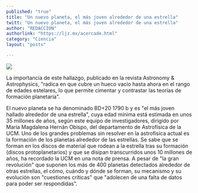 ```yaml
---
published: "true"
title: "Un nuevo planeta, el más joven alrededor de una estrella"
twitt: "Un nuevo planeta, el más joven alrededor de una estrella"
author: "REDACCION"
authorlink: "https://ljz.mx/acercade.html"
category: "Ciencia"
layout: "posts"

---
```

![](http://i.imgur.com/zI7aBdlm.jpg)

La importancia de este hallazgo, publicado en la revista Astronomy & Astrophysics, "radica en que cubre un hueco vacío hasta ahora en el rango de edades estelares, lo que permite cimentar y contrastar las teorías de formación planetaria". 


  El nuevo planeta se ha denominado BD+20 1790 b y es "el más joven hallado alrededor de una estrella", cuya edad mínima está estimada en unos 35 millones de años, según este equipo de investigadores, dirigido por María Magdalena Hernán Obispo, del departamento de Astrofísica de la UCM. Uno de los grandes problemas sin resolver en la astrofísica actual es la formación de los planetas alrededor de las estrellas. Se sabe que se forman en los discos de material que rodean a la estrella tras su formación (discos protoplanetarios) y que se disipan transcurridos unos 10 millones de años, ha recordado la UCM en una nota de prensa. A pesar de "la gran revolución" que suponen los más de 400 planetas detectados alrededor de otras estrellas, el cómo, cuándo y dónde se forman, su mecanismo y su evolución son "cuestiones críticas" que "adolecen de una falta de datos para poder ser respondidas". 

